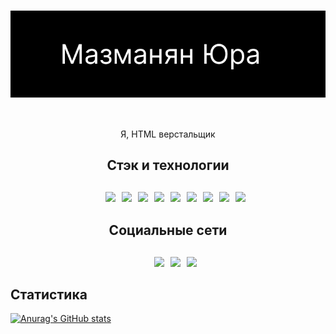 <h1  style="
        display: flex; 
        justify-content:center
        width:100%;
        margin-bottom:50px
            ">
    <img  src="assets/header-logo.png">
    
</h1>

<p  style="
        display: flex; 
        justify-content:center;
        margin-bottom:50px:
        ">
    Я, HTML верстальщик
</p>

<h2 style="
        display: flex; 
        justify-content:center;
        margin-bottom:30px
            ">
            Стэк и технологии
</h2>
<article>
<ul  style="display: flex; 
            justify-content:center;
            gap: 10px;
            flex-wrap:wrap;
            align-items: center;
            list-style:none">
    <li>    
        <img src="https://img.shields.io/badge/HTML-black?style=for-the-badge&logo=HTML"/>
    </li>
    <li>
        <img src="https://img.shields.io/badge/css3-black?style=for-the-badge&logo=css3"/>      
    </li>
    <li>
        <img src="https://img.shields.io/badge/sass-black?style=for-the-badge&logo=sass"/>
    </li>
    <li>
        <img src="https://img.shields.io/badge/JQuery-black?style=for-the-badge&logo=jquery"/>
    </li>
    <li>
        <img src="https://img.shields.io/badge/bootstrap-black?style=for-the-badge&logo=bootstrap"/>
    </li>
    <li>
        <img src="https://img.shields.io/badge/javascript-black?style=for-the-badge&logo=javascript"/>      
    </li>
    <li>
        <img src="https://img.shields.io/badge/npm-black?style=for-the-badge&logo=npm"/>
    </li>
    <li>
        <img src="https://img.shields.io/badge/gulp-black?style=for-the-badge&logo=gulp"/>
    </li>
    <li>
        <img src="https://img.shields.io/badge/webpack-black?style=for-the-badge&logo=webpack"/>
    </li>

</ul>
</article>
<h2 style="
        display: flex; 
        justify-content:center;
        margin-bottom:30px
            "> Социальные сети</h2>
<article>
    <ul style="display: flex; 
            justify-content:center;
            gap: 10px;
            flex-wrap:wrap;
            align-items: center;
            list-style:none">
       <li>
            <a href="https://wa.me/79304061748">
                <img src="https://img.shields.io/badge/whatsapp-black?style=for-the-badge&logo=whatsapp"/>
            </a>
        </li>
         <li>
            <a href="mailto:mazmanya@mail.ru">
                <img src="https://img.shields.io/badge/mail-black?style=for-the-badge&logo=mail.ru"/>
            </a>
        </li>
        <li>
            <a href="https://te.me/79304061748">
                <img src="https://img.shields.io/badge/telegram-black?style=for-the-badge&logo=telegram"/>
            </a>
    </ul>
</article>

<h2>Статистика</h2>

[![Anurag's GitHub stats](https://github-readme-stats.vercel.app/api?MazmanyanYura=anuraghazra)](https://github.com/anuraghazra/github-readme-stats)
